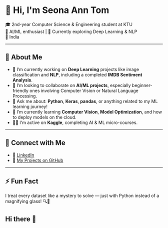 # 👋 Hi, I'm Seona Ann Tom

🎓 2nd-year Computer Science & Engineering student at KTU  
🤖 AI/ML enthusiast | 🌱 Currently exploring Deep Learning & NLP  
📍 India

---

## 🚀 About Me

- 🔭 I’m currently working on **Deep Learning** projects like image classification and **NLP**, including a completed **IMDB Sentiment Analysis**.
- 🤝 I’m looking to collaborate on **AI/ML projects**, especially beginner-friendly ones involving Computer Vision or Natural Language Processing.
- 💬 Ask me about: **Python**, **Keras**, **pandas**, or anything related to my ML learning journey!
- 🌱 I’m currently learning **Computer Vision**, **Model Optimization**, and how to deploy models on the cloud.
- 👨‍💻 I'm active on **Kaggle**, completing AI & ML micro-courses.

---

## 🔗 Connect with Me

- 💼 [LinkedIn](https://www.linkedin.com/in/seona-ann-tom-06351332a/)
- 📂 [My Projects on GitHub](https://github.com/seonaann)

---

## ⚡ Fun Fact

I treat every dataset like a mystery to solve — just with Python instead of a magnifying glass! 🔍🐍
## Hi there 👋

